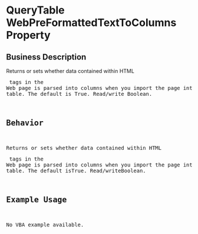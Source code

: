 # QueryTable WebPreFormattedTextToColumns Property

## Business Description
Returns or sets whether data contained within HTML <PRE> tags in the Web page is parsed into columns when you import the page into a query table. The default is True. Read/write Boolean.

## Behavior
Returns or sets whether data contained within HTML <PRE> tags in the Web page is parsed into columns when you import the page into a query table. The default isTrue. Read/writeBoolean.

## Example Usage
No VBA example available.